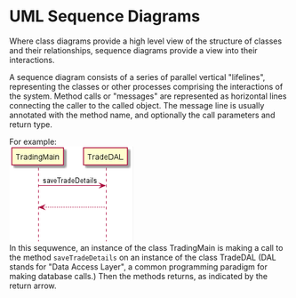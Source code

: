 # UML Sequence Diagrams
Where class diagrams provide a high level view of the structure of classes and their relationships, sequence diagrams provide a view into their interactions.

A sequence diagram consists of a series of parallel vertical "lifelines", representing the classes or other processes comprising the interactions of the system. Method calls or "messages" are represented as horizontal lines connecting the caller to the called object. The message line is usually annotated with the method name, and optionally the call parameters and return type.

For example:  
![](resources/synchronous-call.png)  
In this sequwence, an instance of the class TradingMain is making a call to the method `saveTradeDetails` on an instance of the class TradeDAL (DAL stands for "Data Access Layer", a common programming paradigm for making database calls.) Then the methods returns, as indicated by the return arrow.



